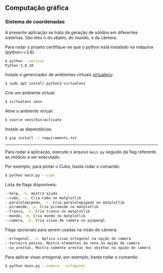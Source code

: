 ## Computação gráfica
### Sistema de coordenadas

A presente aplicação se trata da geração de sólidos em diferentes sistemas. São eles o do objeto, do mundo, e da câmera. 

Para rodar o projeto certifique-se que o python está instalado na máquina (python>=3.6).
```bash
$ python --version
Python 3.8.10
```

Instale o gerenciador de ambientes virtuais [virtualenv](https://virtualenv.pypa.io/en/latest/installation.html):
```bash
$ sudo apt install python3-virtualenv
```

Crie um ambiente virtual:
```bash
$ virtualenv venv
```

Ative o ambiente virtual:
```bash
$ source venv/bin/activate
```

Instale as dependêcias:
```bash
$ pip install -r requirements.txt
```

---

Para rodar a aplicação, execute o arquivo `main.py` seguido da flag referente ao módulo a ser executado.

Por exemplo, para plotar o Cubo, basta rodar o comando:

```bash
$ python main.py --cubo
```

Lista de flags disponíveis:

```bash
--help, -h, mostra ajuda
--cubo, -c, Cria cubo no matplotlib
--paralelepipedo, -r, Cria paralelepipedo no matplotlib
--piramide, -p, Cria piramide no matplotlib
--tronco, -t, Cria tronco no matplotlib
--mundo, -m, Cria mundo no matplotlib
--camera, -k, Cria visao de camera no pyopengl
```

Flags opcionais para serem usadas na visão de câmera:
```bash
--ortogonal, -o, Aplica visao ortogonal na opção de camera
--terceira_pessoa, Mostra elementos da cena na opção de camera
--so_arestas, Mostra somente arestas dos objetos na opção de camera
```

Para aplicar visao ortogonal, por exemplo, basta rodar o comando:
```bash
$ python main.py --camera --ortogonal
```